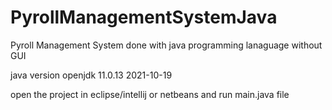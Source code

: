 # PyrollManagementSystemJava
Pyroll Management System done with java programming lanaguage without GUI

java version openjdk 11.0.13 2021-10-19

open the project in eclipse/intellij or netbeans and run main.java file
